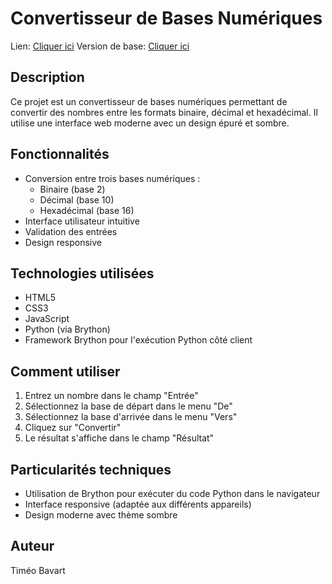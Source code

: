# Convertisseur de Bases Numériques

Lien: [Cliquer ici](https://axenodev.github.io/nsi-convertisseur/)
Version de base: [Cliquer ici](https://github.com/AxenoDev/nsi-convertisseur/tree/main)

## Description
Ce projet est un convertisseur de bases numériques permettant de convertir des nombres entre les formats binaire, décimal et hexadécimal. Il utilise une interface web moderne avec un design épuré et sombre.

## Fonctionnalités
- Conversion entre trois bases numériques :
  - Binaire (base 2)
  - Décimal (base 10)
  - Hexadécimal (base 16)
- Interface utilisateur intuitive
- Validation des entrées
- Design responsive

## Technologies utilisées
- HTML5
- CSS3
- JavaScript
- Python (via Brython)
- Framework Brython pour l'exécution Python côté client

## Comment utiliser
1. Entrez un nombre dans le champ "Entrée"
2. Sélectionnez la base de départ dans le menu "De"
3. Sélectionnez la base d'arrivée dans le menu "Vers"
4. Cliquez sur "Convertir"
5. Le résultat s'affiche dans le champ "Résultat"

## Particularités techniques
- Utilisation de Brython pour exécuter du code Python dans le navigateur
- Interface responsive (adaptée aux différents appareils)
- Design moderne avec thème sombre

## Auteur
Timéo Bavart